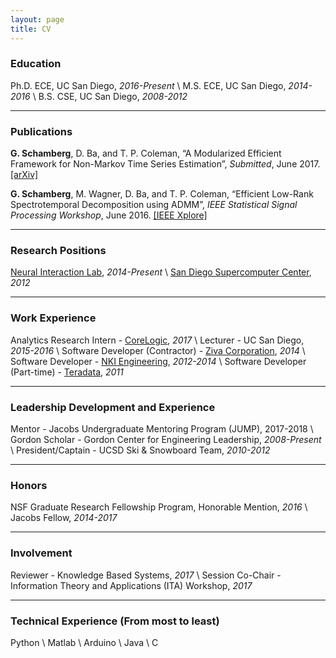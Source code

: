 ```yaml
---
layout: page
title: CV
---
```


### Education

Ph.D. ECE, UC San Diego, *2016-Present* \\
M.S. ECE, UC San Diego, *2014-2016* \\
B.S. CSE, UC San Diego, *2008-2012*

-----

### Publications

**G. Schamberg**, D. Ba, and T. P. Coleman, “A Modularized Efficient Framework for
Non-Markov Time Series Estimation”, *Submitted*, June 2017. [[arXiv]](https://arxiv.org/abs/1706.04685)

**G. Schamberg**, M. Wagner, D. Ba, and T. P. Coleman, “Efficient Low-Rank Spectrotemporal Decomposition using ADMM”, *IEEE Statistical Signal Processing Workshop*, June 2016. [[IEEE Xplore]](http://ieeexplore.ieee.org/document/7551797/)

-----

### Research Positions

[Neural Interaction Lab](http://coleman.ucsd.edu/), *2014-Present* \\
[San Diego Supercomputer Center](http://www.sdsc.edu/), *2012*

-----

### Work Experience

Analytics Research Intern - [CoreLogic](http://www.corelogic.com/products/loansafe-fraud-manager.aspx), *2017* \\
Lecturer - UC San Diego, *2015-2016* \\
Software Developer (Contractor) - [Ziva Corporation](http://www.ziva-corp.com/), *2014* \\
Software Developer - [NKI Engineering](http://nkiconsulting.com/), *2012-2014* \\
Software Developer (Part-time) - [Teradata](http://www.teradata.com/), *2011*

-----

### Leadership Development and Experience

Mentor - Jacobs Undergraduate Mentoring Program (JUMP), 2017-2018 \\
Gordon Scholar - Gordon Center for Engineering Leadership, *2008-Present* \\
President/Captain - UCSD Ski & Snowboard Team, *2010-2012*

-----

### Honors

NSF Graduate Research Fellowship Program, Honorable Mention, *2016* \\
Jacobs Fellow, *2014-2017*

-----

### Involvement

Reviewer - Knowledge Based Systems, *2017* \\
Session Co-Chair - Information Theory and Applications (ITA) Workshop, *2017*

-----

### Technical Experience (From most to least)

Python \\
Matlab \\
Arduino \\
Java \\
C